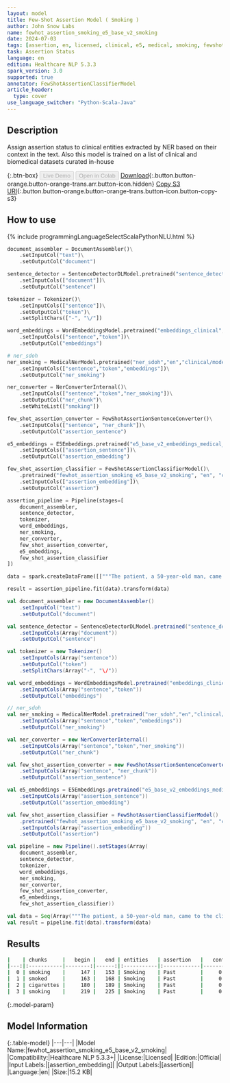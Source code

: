```yaml
---
layout: model
title: Few-Shot Assertion Model ( Smoking )
author: John Snow Labs
name: fewhot_assertion_smoking_e5_base_v2_smoking
date: 2024-07-03
tags: [assertion, en, licensed, clinical, e5, medical, smoking, fewshot]
task: Assertion Status
language: en
edition: Healthcare NLP 5.3.3
spark_version: 3.0
supported: true
annotator: FewShotAssertionClassifierModel
article_header:
  type: cover
use_language_switcher: "Python-Scala-Java"
---
```


## Description

Assign assertion status to clinical entities extracted by NER based on their context in the text. Also this model is trained on a list of clinical and biomedical datasets curated in-house

{:.btn-box}
<button class="button button-orange" disabled>Live Demo</button>
<button class="button button-orange" disabled>Open in Colab</button>
[Download](https://s3.amazonaws.com/auxdata.johnsnowlabs.com/clinical/models/fewhot_assertion_smoking_e5_base_v2_smoking_en_5.3.3_3.0_1720021478167.zip){:.button.button-orange.button-orange-trans.arr.button-icon.hidden}
[Copy S3 URI](s3://auxdata.johnsnowlabs.com/clinical/models/fewhot_assertion_smoking_e5_base_v2_smoking_en_5.3.3_3.0_1720021478167.zip){:.button.button-orange.button-orange-trans.button-icon.button-copy-s3}

## How to use



<div class="tabs-box" markdown="1">
{% include programmingLanguageSelectScalaPythonNLU.html %}
  
```python
document_assembler = DocumentAssembler()\
    .setInputCol("text")\
    .setOutputCol("document")

sentence_detector = SentenceDetectorDLModel.pretrained("sentence_detector_dl_healthcare","en","clinical/models")\
    .setInputCols(["document"])\
    .setOutputCol("sentence")

tokenizer = Tokenizer()\
    .setInputCols(["sentence"])\
    .setOutputCol("token")\
    .setSplitChars(["-", "\/"])

word_embeddings = WordEmbeddingsModel.pretrained("embeddings_clinical","en","clinical/models")\
    .setInputCols(["sentence","token"])\
    .setOutputCol("embeddings")

# ner_sdoh
ner_smoking = MedicalNerModel.pretrained("ner_sdoh","en","clinical/models")\
    .setInputCols(["sentence","token","embeddings"])\
    .setOutputCol("ner_smoking")

ner_converter = NerConverterInternal()\
    .setInputCols(["sentence","token","ner_smoking"])\
    .setOutputCol("ner_chunk")\
    .setWhiteList(["smoking"])

few_shot_assertion_converter = FewShotAssertionSentenceConverter()\
    .setInputCols(["sentence", "ner_chunk"])\
    .setOutputCol("assertion_sentence")

e5_embeddings = E5Embeddings.pretrained("e5_base_v2_embeddings_medical_assertion_smoking", "en", "clinical/models")\
    .setInputCols(["assertion_sentence"])\
    .setOutputCol("assertion_embedding")

few_shot_assertion_classifier = FewShotAssertionClassifierModel()\
    .pretrained("fewhot_assertion_smoking_e5_base_v2_smoking", "en", "clinical/models")\
    .setInputCols(["assertion_embedding"])\
    .setOutputCol("assertion")

assertion_pipeline = Pipeline(stages=[
    document_assembler,
    sentence_detector,
    tokenizer,
    word_embeddings,
    ner_smoking,
    ner_converter,
    few_shot_assertion_converter,
    e5_embeddings,
    few_shot_assertion_classifier
])

data = spark.createDataFrame([["""The patient, a 50-year-old man, came to the clinic due to worsening shortness of breath, productive cough, and wheezing. He has a history of heavy smoking, having smoked a pack of cigarettes daily for 20 years. He quit smoking five years ago after recurrent respiratory infections and worsening breathing problems. Despite quitting, he frequently experiences exacerbations of chronic bronchitis, particularly in the winter. Over the past week, his symptoms have intensified, with increased sputum production and dyspnea on exertion."""]]).toDF("text")

result = assertion_pipeline.fit(data).transform(data)

```
```scala
val document_assembler = new DocumentAssembler()
    .setInputCol("text")
    .setOutputCol("document")

val sentence_detector = SentenceDetectorDLModel.pretrained("sentence_detector_dl_healthcare","en","clinical/models")
    .setInputCols(Array("document"))
    .setOutputCol("sentence")

val tokenizer = new Tokenizer()
    .setInputCols(Array("sentence"))
    .setOutputCol("token")
    .setSplitChars(Array("-", "\/"))

val word_embeddings = WordEmbeddingsModel.pretrained("embeddings_clinical","en","clinical/models")
    .setInputCols(Array("sentence","token"))
    .setOutputCol("embeddings")

// ner_sdoh
val ner_smoking = MedicalNerModel.pretrained("ner_sdoh","en","clinical/models")
    .setInputCols(Array("sentence","token","embeddings"))
    .setOutputCol("ner_smoking")

val ner_converter = new NerConverterInternal()
    .setInputCols(Array("sentence","token","ner_smoking"))
    .setOutputCol("ner_chunk")

val few_shot_assertion_converter = new FewShotAssertionSentenceConverter()
    .setInputCols(Array("sentence", "ner_chunk"))
    .setOutputCol("assertion_sentence")

val e5_embeddings = E5Embeddings.pretrained("e5_base_v2_embeddings_medical_assertion_smoking", "en", "clinical/models")
    .setInputCols(Array("assertion_sentence"))
    .setOutputCol("assertion_embedding")

val few_shot_assertion_classifier = FewShotAssertionClassifierModel()
    .pretrained("fewhot_assertion_smoking_e5_base_v2_smoking", "en", "clinical/models")
    .setInputCols(Array("assertion_embedding"))
    .setOutputCol("assertion")

val pipeline = new Pipeline().setStages(Array(
    document_assembler,
    sentence_detector,
    tokenizer,
    word_embeddings,
    ner_smoking,
    ner_converter,
    few_shot_assertion_converter,
    e5_embeddings,
    few_shot_assertion_classifier))

val data = Seq(Array("""The patient, a 50-year-old man, came to the clinic due to worsening shortness of breath, productive cough, and wheezing. He has a history of heavy smoking, having smoked a pack of cigarettes daily for 20 years. He quit smoking five years ago after recurrent respiratory infections and worsening breathing problems. Despite quitting, he frequently experiences exacerbations of chronic bronchitis, particularly in the winter. Over the past week, his symptoms have intensified, with increased sputum production and dyspnea on exertion.""")).toDF("text")
val result = pipeline.fit(data).transform(data)

```
</div>

## Results

```bash
|    | chunks     |   begin |   end | entities   | assertion   |   confidence |
|---:|:-----------|--------:|------:|:-----------|:------------|-------------:|
|  0 | smoking    |     147 |   153 | Smoking    | Past        |     0.936773 |
|  1 | smoked     |     163 |   168 | Smoking    | Past        |     0.936713 |
|  2 | cigarettes |     180 |   189 | Smoking    | Past        |     0.936727 |
|  3 | smoking    |     219 |   225 | Smoking    | Past        |     0.936954 |
```

{:.model-param}
## Model Information

{:.table-model}
|---|---|
|Model Name:|fewhot_assertion_smoking_e5_base_v2_smoking|
|Compatibility:|Healthcare NLP 5.3.3+|
|License:|Licensed|
|Edition:|Official|
|Input Labels:|[assertion_embedding]|
|Output Labels:|[assertion]|
|Language:|en|
|Size:|15.2 KB|
